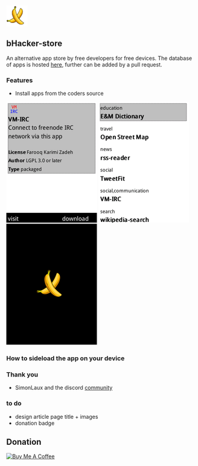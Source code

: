 ![logo](/images/logo.png) 

## bHacker-store

An alternative app store by free developers for free devices.
The database of apps is hosted [here](https://banana-hackers.gitlab.io/store-db), further can be added by a pull request.

### Features
+ Install apps from the coders source


![image-1](/images/image-1.png)
![image-2](/images/image-2.png)
![image-3](/images/image-3.png)


### How to sideload the app on your device


### Thank you
+ SimonLaux and the discord [community](https://discord.gg/t2CBPb)

### to do

+ design article page title + images
+ donation badge

## Donation
<a href="https://www.buymeacoffee.com/vj6Q8lR" target="_blank"><img src="https://cdn.buymeacoffee.com/buttons/lato-orange.png" alt="Buy Me A Coffee" style="height: 25px !important;width: 108px !important;" ></a>
